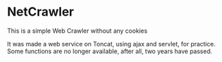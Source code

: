 # NetCrawler
This is a simple Web Crawler without any cookies

It was made a web service on Toncat, using ajax and servlet, for practice.
Some functions are no longer available, after all, two years have passed.
